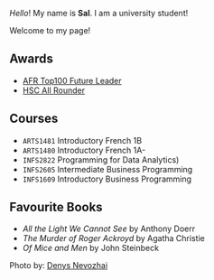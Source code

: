 _Hello_! My name is **Sal**. I am a university student!

Welcome to my page! 

## Awards

- [AFR Top100 Future Leader](https://au.gradconnection.com/top100/future-leaders/2022/)
- [HSC All Rounder](https://educationstandards.nsw.edu.au/wps/portal/nesa/about/events/merit-lists/distinguished-achievers/2019/w)

## Courses

- `ARTS1481` Introductory French 1B
- `ARTS1480` Introductory French 1A-
- `INFS2822` Programming for Data Analytics)
- `INFS2605` Intermediate Business Programming
- `INFS1609` Introductory Business Programming

## Favourite Books

- _All the Light We Cannot See_ by Anthony Doerr
- _The Murder of Roger Ackroyd_ by Agatha Christie
- _Of Mice and Men_ by John Steinbeck

Photo by: [Denys Nevozhai](https://unsplash.com/photos/guNIjIuUcgY)
